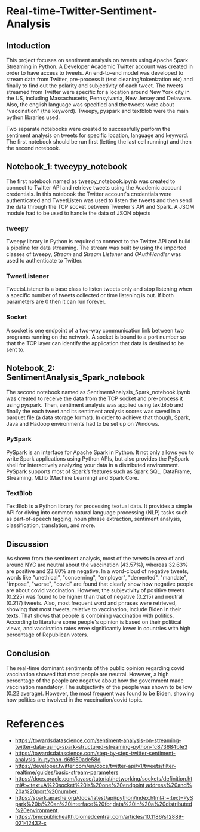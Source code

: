 # Real-time-Twitter-Sentiment-Analysis

## Intoduction
This project focuses on sentiment analysis on tweets using Apache Spark Streaming in Python. A Developer Academic Twitter account was created in order to have access to tweets. An end-to-end model was developed to stream data from Twitter, pre-process it (text cleaning/tokenization etc) and finally to find out the polarity and subjectivity of each tweet. The tweets streamed from Twitter were specific for a location around New York city in the US, including Massachusetts, Pennsylvania, New Jersey and Delaware. Also, the english language was specified and the tweets were about "vaccination" (the keyword). Tweepy, pyspark and textblob were the main python libraries used.

Two separate notebooks were created to successfully perform the sentiment analysis on tweets for specific location, language and keyword. The first notebook should be run first (letting the last cell running) and then the second notebook.

## Notebook_1: tweeypy_notebook
The first notebook named as tweepy_notebook.ipynb was created to connect to Twitter API and retrieve tweets using the Academic account credentials. In this notebook the Twitter account's credentials were authenticated and TweetListen was used to listen the tweets and then send the data through the TCP socket between Tweeter's API and Spark. A JSOM module had to be used to handle the data of JSON objects

### tweepy
Tweepy library in Python is required to connect to the Twitter API and build a pipeline for data streaming. The stream was built by using the imported classes of tweepy, *Stream* and *Stream Listener* and *OAuthHandler* was used to authenticate to Twitter.

### TweetListener
TweetsListener is a base class to listen tweets only and stop listening when a specific number of tweets collected or time listening is out. If both parameters are 0 then it can run forever.

### Socket
A socket is one endpoint of a two-way communication link between two programs running on the network. A socket is bound to a port number so that the TCP layer can identify the application that data is destined to be sent to.

## Notebook_2: SentimentAnalysis_Spark_notebook
The second notebook named as SentimentAnalysis_Spark_notebook.ipynb was created to receive the data from the TCP socket and pre-process it using pyspark. Then, sentiment analysis was applied using textblob and finally the each tweet and its sentiment analysis scores was saved in a parquet file (a data storage format). In order to achieve that though, Spark, Java and Hadoop environments had to be set up on Windows.

### PySpark
PySpark is an interface for Apache Spark in Python. It not only allows you to write Spark applications using Python APIs, but also provides the PySpark shell for interactively analyzing your data in a distributed environment. PySpark supports most of Spark’s features such as Spark SQL, DataFrame, Streaming, MLlib (Machine Learning) and Spark Core.

### TextBlob
TextBlob is a Python library for processing textual data. It provides a simple API for diving into common natural language processing (NLP) tasks such as part-of-speech tagging, noun phrase extraction, sentiment analysis, classification, translation, and more.

## Discussion
As shown from the sentiment analysis, most of the tweets in area of and around NYC are neutral about the vaccination (43.57%), whereas 32.63% are positive and 23.80% are negative. In a word-cloud of negative tweets, words like "unethical", "concerning", "employer", "demented", "mandate", "impose", "worse", "covid" are found that clearly show how negative people are about covid vaccination. However, the subjevtivity of positive tweets (0.225) was found to be higher than that of negative (0.215) and neutral (0.217) tweets. Also, most frequent word and phrases were retrieved, showing that most tweets, relative to vaccination, include Biden in their texts. That shows that people is combining vaccination with politics. According to literature some people's opinion is based on their political views, and vaccination rates wree significantly lower in countries with high percentage of Republican voters.

## Conclusion
The real-time dominant sentiments of the public opinion regarding covid vaccination showed that most people are neutral. However, a high percentage of the people are negative about how the government made vaccination mandatory. The subjectivity of the people was shown to be low (0.22 average). However, the most frequent was found to be Biden, showing how politics are involved in the vaccination/covid topic.

# References
- https://towardsdatascience.com/sentiment-analysis-on-streaming-twitter-data-using-spark-structured-streaming-python-fc873684bfe3
- https://towardsdatascience.com/step-by-step-twitter-sentiment-analysis-in-python-d6f650ade58d
- https://developer.twitter.com/en/docs/twitter-api/v1/tweets/filter-realtime/guides/basic-stream-parameters
- https://docs.oracle.com/javase/tutorial/networking/sockets/definition.html#:~:text=A%20socket%20is%20one%20endpoint,address%20and%20a%20port%20number.
- https://spark.apache.org/docs/latest/api/python/index.html#:~:text=PySpark%20is%20an%20interface%20for,data%20in%20a%20distributed%20environment.
- https://bmcpublichealth.biomedcentral.com/articles/10.1186/s12889-021-12432-x
